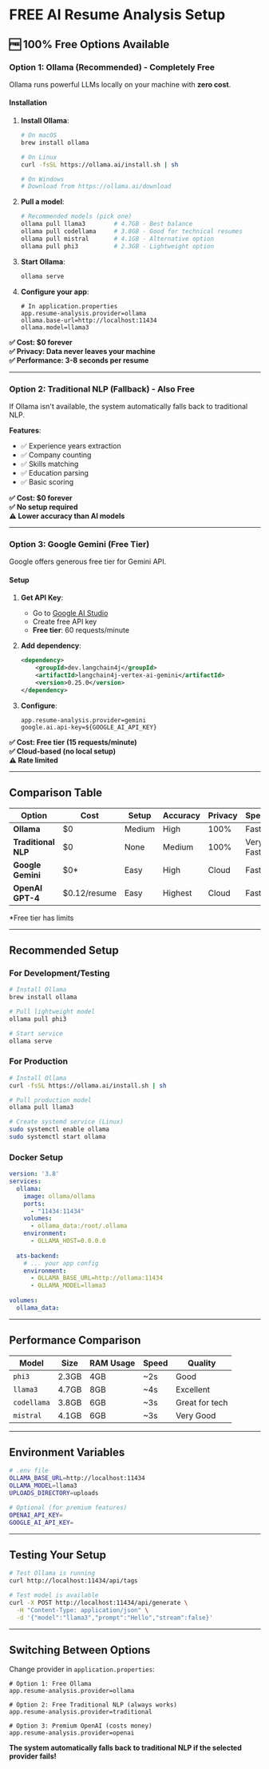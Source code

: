 # FREE AI Resume Analysis Setup

## 🆓 **100% Free Options Available**

### **Option 1: Ollama (Recommended) - Completely Free**

Ollama runs powerful LLMs locally on your machine with **zero cost**.

#### **Installation**

1. **Install Ollama**:
   ```bash
   # On macOS
   brew install ollama
   
   # On Linux
   curl -fsSL https://ollama.ai/install.sh | sh
   
   # On Windows
   # Download from https://ollama.ai/download
   ```

2. **Pull a model**:
   ```bash
   # Recommended models (pick one)
   ollama pull llama3        # 4.7GB - Best balance
   ollama pull codellama     # 3.8GB - Good for technical resumes
   ollama pull mistral       # 4.1GB - Alternative option
   ollama pull phi3          # 2.3GB - Lightweight option
   ```

3. **Start Ollama**:
   ```bash
   ollama serve
   ```

4. **Configure your app**:
   ```properties
   # In application.properties
   app.resume-analysis.provider=ollama
   ollama.base-url=http://localhost:11434
   ollama.model=llama3
   ```

**✅ Cost: $0 forever**  
**✅ Privacy: Data never leaves your machine**  
**✅ Performance: 3-8 seconds per resume**

---

### **Option 2: Traditional NLP (Fallback) - Also Free**

If Ollama isn't available, the system automatically falls back to traditional NLP.

**Features**:
- ✅ Experience years extraction
- ✅ Company counting
- ✅ Skills matching
- ✅ Education parsing
- ✅ Basic scoring

**✅ Cost: $0 forever**  
**✅ No setup required**  
**⚠️ Lower accuracy than AI models**

---

### **Option 3: Google Gemini (Free Tier)**

Google offers generous free tier for Gemini API.

#### **Setup**

1. **Get API Key**:
   - Go to [Google AI Studio](https://aistudio.google.com/app/apikey)
   - Create free API key
   - **Free tier**: 60 requests/minute

2. **Add dependency**:
   ```xml
   <dependency>
       <groupId>dev.langchain4j</groupId>
       <artifactId>langchain4j-vertex-ai-gemini</artifactId>
       <version>0.25.0</version>
   </dependency>
   ```

3. **Configure**:
   ```properties
   app.resume-analysis.provider=gemini
   google.ai.api-key=${GOOGLE_AI_API_KEY}
   ```

**✅ Cost: Free tier (15 requests/minute)**  
**✅ Cloud-based (no local setup)**  
**⚠️ Rate limited**

---

## **Comparison Table**

| Option | Cost | Setup | Accuracy | Privacy | Speed |
|--------|------|-------|----------|---------|-------|
| **Ollama** | $0 | Medium | High | 100% | Fast |
| **Traditional NLP** | $0 | None | Medium | 100% | Very Fast |
| **Google Gemini** | $0* | Easy | High | Cloud | Fast |
| **OpenAI GPT-4** | $0.12/resume | Easy | Highest | Cloud | Fast |

*Free tier has limits

---

## **Recommended Setup**

### **For Development/Testing**
```bash
# Install Ollama
brew install ollama

# Pull lightweight model
ollama pull phi3

# Start service
ollama serve
```

### **For Production**
```bash
# Install Ollama
curl -fsSL https://ollama.ai/install.sh | sh

# Pull production model
ollama pull llama3

# Create systemd service (Linux)
sudo systemctl enable ollama
sudo systemctl start ollama
```

### **Docker Setup**
```yaml
version: '3.8'
services:
  ollama:
    image: ollama/ollama
    ports:
      - "11434:11434"
    volumes:
      - ollama_data:/root/.ollama
    environment:
      - OLLAMA_HOST=0.0.0.0
      
  ats-backend:
    # ... your app config
    environment:
      - OLLAMA_BASE_URL=http://ollama:11434
      - OLLAMA_MODEL=llama3
      
volumes:
  ollama_data:
```

---

## **Performance Comparison**

| Model | Size | RAM Usage | Speed | Quality |
|-------|------|-----------|-------|---------|
| `phi3` | 2.3GB | 4GB | ~2s | Good |
| `llama3` | 4.7GB | 8GB | ~4s | Excellent |
| `codellama` | 3.8GB | 6GB | ~3s | Great for tech |
| `mistral` | 4.1GB | 6GB | ~3s | Very Good |

---

## **Environment Variables**

```bash
# .env file
OLLAMA_BASE_URL=http://localhost:11434
OLLAMA_MODEL=llama3
UPLOADS_DIRECTORY=uploads

# Optional (for premium features)
OPENAI_API_KEY=
GOOGLE_AI_API_KEY=
```

---

## **Testing Your Setup**

```bash
# Test Ollama is running
curl http://localhost:11434/api/tags

# Test model is available
curl -X POST http://localhost:11434/api/generate \
  -H "Content-Type: application/json" \
  -d '{"model":"llama3","prompt":"Hello","stream":false}'
```

---

## **Switching Between Options**

Change provider in `application.properties`:

```properties
# Option 1: Free Ollama
app.resume-analysis.provider=ollama

# Option 2: Free Traditional NLP (always works)
app.resume-analysis.provider=traditional

# Option 3: Premium OpenAI (costs money)
app.resume-analysis.provider=openai
```

**The system automatically falls back to traditional NLP if the selected provider fails!** 